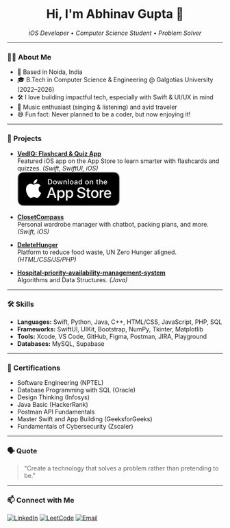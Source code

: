 <!-- Profile README for abhinav9573 -->

<h1 align="center">Hi, I'm Abhinav Gupta 👋</h1>
<p align="center">
  <em>iOS Developer • Computer Science Student • Problem Solver</em>
</p>

---

### 👨‍💻 About Me

- 📍 Based in Noida, India  
- 🎓 B.Tech in Computer Science & Engineering @ Galgotias University (2022–2026)  
- 🛠️ I love building impactful tech, especially with Swift & UI/UX in mind  
- 🎵 Music enthusiast (singing & listening) and avid traveler  
- 😅 Fun fact: Never planned to be a coder, but now enjoying it!  

---

### 🚀 Projects

- **[VedIQ: Flashcard & Quiz App](https://github.com/abhinav9573/VedIQ-Flashcards-Quiz-Appz)**  
  Featured iOS app on the App Store to learn smarter with flashcards and quizzes. *(Swift, SwiftUI, iOS)*  
  [![Download on the App Store](Download_on_the_App_Store_Badge_US-UK_RGB_blk_092917.svg)](https://apps.apple.com/us/app/vediq-flashcards-quiz-app/id6748696401)

- **[ClosetCompass](https://github.com/abhinav9573/ClosetCompass)**  
  Personal wardrobe manager with chatbot, packing plans, and more. *(Swift, iOS)*

- **[DeleteHunger](https://github.com/abhinav9573/DeleteHunger)**  
  Platform to reduce food waste, UN Zero Hunger aligned. *(HTML/CSS/JS/PHP)*

- **[Hospital-priority-availability-management-system](https://github.com/abhinav9573/Hospital-priority-availability-management-system)**  
  Algorithms and Data Structures. *(Java)*

---

### 🛠️ Skills

- **Languages:** Swift, Python, Java, C++, HTML/CSS, JavaScript, PHP, SQL  
- **Frameworks:** SwiftUI, UIKit, Bootstrap, NumPy, Tkinter, Matplotlib  
- **Tools:** Xcode, VS Code, GitHub, Figma, Postman, JIRA, Playground  
- **Databases:** MySQL, Supabase  

---

### 📜 Certifications

- Software Engineering (NPTEL)  
- Database Programming with SQL (Oracle)  
- Design Thinking (Infosys)  
- Java Basic (HackerRank)  
- Postman API Fundamentals  
- Master Swift and App Building (GeeksforGeeks)  
- Fundamentals of Cybersecurity (Zscaler)  

---

### 🗣️ Quote

> "Create a technology that solves a problem rather than pretending to be."

---

### 📫 Connect with Me

<p align="left">
  <a href="https://www.linkedin.com/in/abhinav-gupta-693579260?utm_source=share&utm_campaign=share_via&utm_content=profile&utm_medium=android_app"><img src="https://img.shields.io/badge/LinkedIn-blue?logo=linkedin" alt="LinkedIn"/></a>
  <a href="https://leetcode.com/u/Abhinav9573/"><img src="https://img.shields.io/badge/LeetCode-orange?logo=leetcode" alt="LeetCode"/></a>
  <a href="mailto:abhinavgupta9573@gmail.com"><img src="https://img.shields.io/badge/Email-D14836?logo=gmail&logoColor=white" alt="Email"/></a>
</p>
